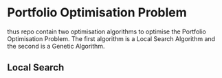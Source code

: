 # Portfolio Optimisation Problem

thus repo contain two optimisation algorithms to optimise the Portfolio Optimisation Problem. The first algorithm is a Local Search Algorithm and the second is a Genetic Algorithm.

## Local Search 

